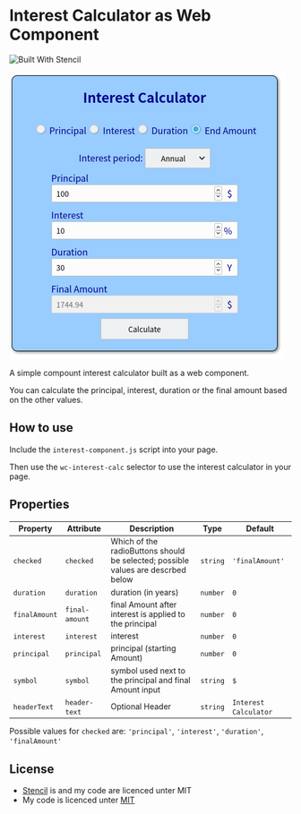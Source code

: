 # Interest Calculator as Web Component

![Built With Stencil](https://img.shields.io/badge/-Built%20With%20Stencil-16161d.svg?logo=data%3Aimage%2Fsvg%2Bxml%3Bbase64%2CPD94bWwgdmVyc2lvbj0iMS4wIiBlbmNvZGluZz0idXRmLTgiPz4KPCEtLSBHZW5lcmF0b3I6IEFkb2JlIElsbHVzdHJhdG9yIDE5LjIuMSwgU1ZHIEV4cG9ydCBQbHVnLUluIC4gU1ZHIFZlcnNpb246IDYuMDAgQnVpbGQgMCkgIC0tPgo8c3ZnIHZlcnNpb249IjEuMSIgaWQ9IkxheWVyXzEiIHhtbG5zPSJodHRwOi8vd3d3LnczLm9yZy8yMDAwL3N2ZyIgeG1sbnM6eGxpbms9Imh0dHA6Ly93d3cudzMub3JnLzE5OTkveGxpbmsiIHg9IjBweCIgeT0iMHB4IgoJIHZpZXdCb3g9IjAgMCA1MTIgNTEyIiBzdHlsZT0iZW5hYmxlLWJhY2tncm91bmQ6bmV3IDAgMCA1MTIgNTEyOyIgeG1sOnNwYWNlPSJwcmVzZXJ2ZSI%2BCjxzdHlsZSB0eXBlPSJ0ZXh0L2NzcyI%2BCgkuc3Qwe2ZpbGw6I0ZGRkZGRjt9Cjwvc3R5bGU%2BCjxwYXRoIGNsYXNzPSJzdDAiIGQ9Ik00MjQuNywzNzMuOWMwLDM3LjYtNTUuMSw2OC42LTkyLjcsNjguNkgxODAuNGMtMzcuOSwwLTkyLjctMzAuNy05Mi43LTY4LjZ2LTMuNmgzMzYuOVYzNzMuOXoiLz4KPHBhdGggY2xhc3M9InN0MCIgZD0iTTQyNC43LDI5Mi4xSDE4MC40Yy0zNy42LDAtOTIuNy0zMS05Mi43LTY4LjZ2LTMuNkgzMzJjMzcuNiwwLDkyLjcsMzEsOTIuNyw2OC42VjI5Mi4xeiIvPgo8cGF0aCBjbGFzcz0ic3QwIiBkPSJNNDI0LjcsMTQxLjdIODcuN3YtMy42YzAtMzcuNiw1NC44LTY4LjYsOTIuNy02OC42SDMzMmMzNy45LDAsOTIuNywzMC43LDkyLjcsNjguNlYxNDEuN3oiLz4KPC9zdmc%2BCg%3D%3D&colorA=16161d&style=flat-square)

![bla](assets/showcase.png)

A simple compount interest calculator built as a web component.

You can calculate the principal, interest, duration or the final amount based on the other values.

## How to use

Include the `interest-component.js` script into your page.

Then use the `wc-interest-calc` selector to use the interest calculator in your page.

## Properties

| Property      | Attribute      | Description                                                                      | Type     | Default               |
| ------------- | -------------- | -------------------------------------------------------------------------------- | -------- | --------------------- |
| `checked`     | `checked`      | Which of the radioButtons should be selected; possible values are descrbed below | `string` | `'finalAmount'`       |
| `duration`    | `duration`     | duration (in years)                                                              | `number` | `0`                   |
| `finalAmount` | `final-amount` | final Amount after interest is applied to the principal                          | `number` | `0`                   |
| `interest`    | `interest`     | interest                                                                         | `number` | `0`                   |
| `principal`   | `principal`    | principal (starting Amount)                                                      | `number` | `0`                   |
| `symbol`      | `symbol`       | symbol used next to the principal and final Amount input                         | `string` | `$`                   |
| `headerText`  | `header-text`   | Optional Header                                                                  | `string` | `Interest Calculator` |

Possible values for `checked` are:
`'principal'`, `'interest'`, `'duration'`, `'finalAmount'`

## License

- [Stencil](https://github.com/ionic-team/stencil) is and my code are licenced unter MIT
- My code is licenced unter [MIT](https://raw.githubusercontent.com/ChrisSte/wc-interest-calc/master/LICENSE)
